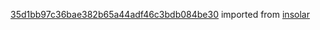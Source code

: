 [35d1bb97c36bae382b65a44adf46c3bdb084be30](https://github.com/insolar/insolar/commit/35d1bb97c36bae382b65a44adf46c3bdb084be30) imported from [insolar](https://github.com/insolar/insolar)
